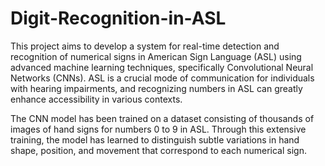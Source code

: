 # Digit-Recognition-in-ASL

This project aims to develop a system for real-time detection and recognition of numerical signs in American Sign Language (ASL) using advanced machine learning techniques, specifically Convolutional Neural Networks (CNNs). ASL is a crucial mode of communication for individuals with hearing impairments, and recognizing numbers in ASL can greatly enhance accessibility in various contexts.

The CNN model has been trained on a dataset consisting of thousands of images of hand signs for numbers 0 to 9 in ASL. Through this extensive training, the model has learned to distinguish subtle variations in hand shape, position, and movement that correspond to each numerical sign.
